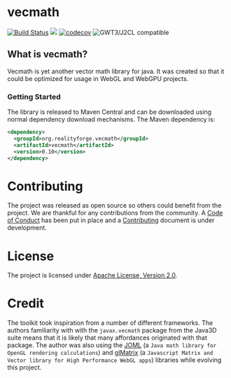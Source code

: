# vecmath

[![Build Status](https://secure.travis-ci.org/realityforge/vecmath.svg?branch=master)](http://travis-ci.org/realityforge/vecmath)
[<img src="https://img.shields.io/maven-central/v/org.realityforge.vecmath/vecmath.svg?label=latest%20release"/>](https://search.maven.org/search?q=g:org.realityforge.vecmath%20a:vecmath)
[![codecov](https://codecov.io/gh/realityforge/vecmath/branch/master/graph/badge.svg)](https://codecov.io/gh/realityforge/vecmath)
![GWT3/J2CL compatible](https://img.shields.io/badge/GWT3/J2CL-compatible-brightgreen.svg)

## What is vecmath?

Vecmath is yet another vector math library for java. It was created so that it could be optimized for usage
in WebGL and WebGPU projects.

### Getting Started

The library is released to Maven Central and can be downloaded using normal dependency download mechanisms.
The Maven dependency is:

```xml
<dependency>
  <groupId>org.realityforge.vecmath</groupId>
  <artifactId>vecmath</artifactId>
  <version>0.10</version>
</dependency>
```

# Contributing

The project was released as open source so others could benefit from the project. We are thankful for any
contributions from the community. A [Code of Conduct](CODE_OF_CONDUCT.md) has been put in place and
a [Contributing](CONTRIBUTING.md) document is under development.

# License

The project is licensed under [Apache License, Version 2.0](LICENSE).

# Credit

The toolkit took inspiration from a number of different frameworks. The authors familiarity with with the
`javax.vecmath` package from the Java3D suite means that it is likely that many affordances originated with
that package. The author was also using the [JOML](https://github.com/JOML-CI/JOML) (a `Java math library
for OpenGL rendering calculations`) and [glMatrix](https://github.com/toji/gl-matrix) (a `Javascript Matrix and
Vector library for High Performance WebGL apps`) libraries while evolving this project.
